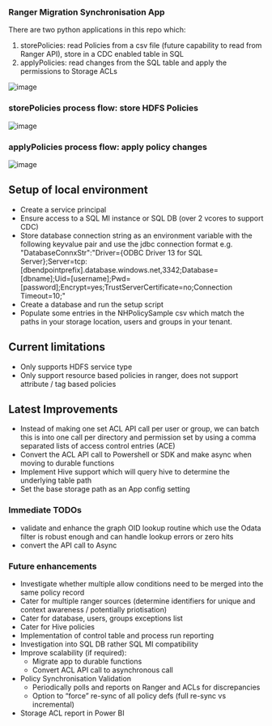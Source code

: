 ### Ranger Migration Synchronisation App

There are two python applications in this repo which:
1. storePolicies: read Policies from a csv file (future capability to read from Ranger API), store in a CDC enabled table in SQL
2. applyPolicies: read changes from the SQL table and apply the permissions to Storage ACLs

![image](https://user-images.githubusercontent.com/5063077/118630985-fa8ec400-b7c6-11eb-9831-5dcaabbf8ab4.png)

### storePolicies process flow: store HDFS Policies

![image](https://user-images.githubusercontent.com/5063077/118631057-0d08fd80-b7c7-11eb-9626-0ed6259bfd96.png)

### applyPolicies process flow: apply policy changes

![image](https://user-images.githubusercontent.com/5063077/118631114-185c2900-b7c7-11eb-9dda-c92fcef405a3.png)

## Setup of local environment
- Create a service principal
- Ensure access to a SQL MI instance or SQL DB (over 2 vcores to support CDC)
- Store database connection string as an environment variable with the following keyvalue pair and use the jdbc connection format e.g. "DatabaseConnxStr":"Driver={ODBC Driver 13 for SQL Server};Server=tcp:[dbendpointprefix].database.windows.net,3342;Database=[dbname];Uid=[username];Pwd=[password];Encrypt=yes;TrustServerCertificate=no;Connection Timeout=10;"
- Create a database and run the setup script
- Populate some entries in the NHPolicySample csv which match the paths in your storage location, users and groups in your tenant.

## Current limitations
- Only supports HDFS service type
- Only support resource based policies in ranger, does not support attribute / tag based policies

## Latest Improvements
- Instead of making one set ACL API call per user or group, we can batch this is into one call per directory and permission set by using a comma separated lists of access control entries (ACE)
- Convert the ACL API call to Powershell or SDK and make async when moving to durable functions
- Implement Hive support which will query hive to determine the underlying table path
- Set the base storage path as an App config setting

### Immediate TODOs
- validate and enhance the graph OID lookup routine which use the Odata filter is robust enough and can handle lookup errors or zero hits
- convert the API call to Async

### Future enhancements
- Investigate whether multiple allow conditions need to be merged into the same policy record
- Cater for multiple ranger sources (determine identifiers for unique and context awareness / potentially priotisation)
- Cater for database, users, groups exceptions list
- Cater for Hive policies
- Implementation of control table and process run reporting
- Investigation into SQL DB rather SQL MI compatibility
- Improve scalability (if required):
  - Migrate app to durable functions
  - Convert ACL API call to asynchronous call
- Policy Synchronisation Validation
  - Periodically polls and reports on Ranger and ACLs for discrepancies
  - Option to “force” re-sync of all policy defs (full re-sync vs incremental)
- Storage ACL report in Power BI




